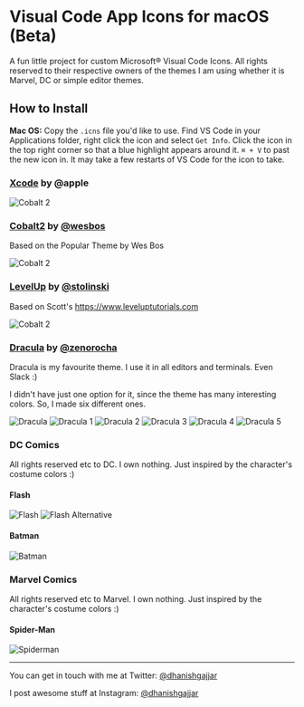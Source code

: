 Visual Code App Icons for macOS (Beta)
======================================

A fun little project for custom Microsoft® Visual Code Icons. All rights reserved to their respective owners of the themes I am using whether it is Marvel, DC or simple editor themes.

## How to Install

**Mac OS:** Copy the `.icns` file you'd like to use. Find VS Code in your Applications folder, right click the icon and select `Get Info`. Click the icon in the top right corner so that a blue highlight appears around it. `⌘ + V` to past the new icon in. It may take a few restarts of VS Code for the icon to take. 

### [Xcode](https://developer.apple.com) by @apple

![Cobalt 2](./images/xcode.png)

### [Cobalt2](https://github.com/wesbos/cobalt2-vscode) by [@wesbos](https://github.com/wesbos)

Based on the Popular Theme by Wes Bos

![Cobalt 2](./images/cobalt2.png)

### [LevelUp](https://www.leveluptutorials.com) by [@stolinski](https://github.com/stolinski)

Based on Scott's <https://www.leveluptutorials.com>

![Cobalt 2](./images/levelup.png)

### [Dracula](https://draculatheme.com) by [@zenorocha](https://github.com/zenorocha)

Dracula is my favourite theme. I use it in all editors and terminals. Even Slack :)

I didn't have just one option for it, since the theme has many interesting colors. So, I made six different ones.

![Dracula](./images/dracula.png) ![Dracula 1](./images/dracula_one.png) ![Dracula 2](./images/dracula_two.png) ![Dracula 3](./images/dracula_three.png) ![Dracula 4](./images/dracula_four.png) ![Dracula 5](./images/dracula_five.png)

### DC Comics

All rights reserved etc to DC. I own nothing. Just inspired by the character's costume colors :)

#### Flash

![Flash](./images/flash.png) ![Flash Alternative](./images/flash_alternative.png)

#### Batman

![Batman](./images/batman.png)

### Marvel Comics

All rights reserved etc to Marvel. I own nothing. Just inspired by the character's costume colors :)

#### Spider-Man

![Spiderman](./images/spiderman.png)

----

You can get in touch with me at Twitter: [@dhanishgajjar](https://twitter.com/dhanishgajjar)

I post awesome stuff at
Instagram: [@dhanishgajjar](https://instagram.com/dhanishgajjar)
